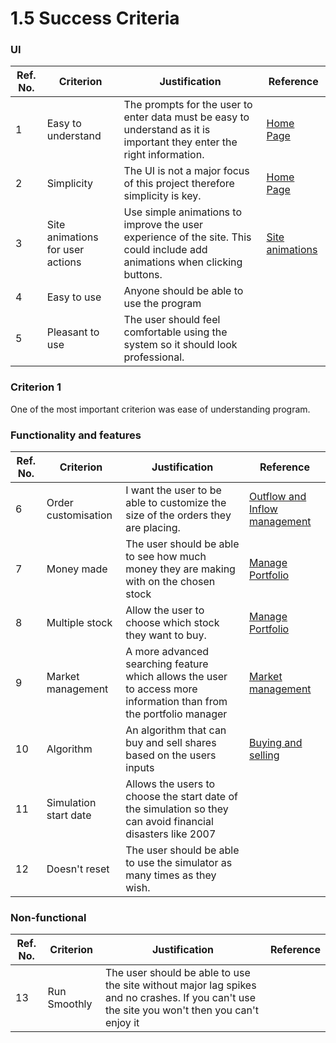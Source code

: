 # 1.5 Success Criteria

### UI

| Ref. No. | Criterion                        | Justification                                                                                                              | Reference                                                                    |
| -------- | -------------------------------- | -------------------------------------------------------------------------------------------------------------------------- | ---------------------------------------------------------------------------- |
| 1        | Easy to understand               | The prompts for the user to enter data must be easy to understand as it is important they enter the right information.     | [Home Page](1.4a-features-of-the-proposed-solution.md#home-page)             |
| 2        | Simplicity                       | The UI is not a major focus of this project therefore simplicity is key.                                                   | [Home Page](1.4a-features-of-the-proposed-solution.md#home-page)             |
| 3        | Site animations for user actions | Use simple animations to improve the user experience of the site. This could include add animations when clicking buttons. | [Site animations](1.4a-features-of-the-proposed-solution.md#site-animations) |
| 4        | Easy to use                      | Anyone should be able to use the program                                                                                   |                                                                              |
| 5        | Pleasant to use                  | The user should feel comfortable using the system so it should look professional.                                          |                                                                              |

### Criterion 1

One of the most important criterion was ease of understanding program.

### Functionality and features

| Ref. No. | Criterion             | Justification                                                                                                      | Reference                                                                                                |
| -------- | --------------------- | ------------------------------------------------------------------------------------------------------------------ | -------------------------------------------------------------------------------------------------------- |
| 6        | Order customisation   | I want the user to be able to customize the size of the orders they are placing.                                   | [Outflow and Inflow management](1.4a-features-of-the-proposed-solution.md#outflow-and-inflow-management) |
| 7        | Money made            | The user should be able to see how much money they are making with on the chosen stock                             | [Manage Portfolio](1.4a-features-of-the-proposed-solution.md#manage-portfolio)                           |
| 8        | Multiple stock        | Allow the user to choose which stock they want to buy.                                                             | [Manage Portfolio](1.4a-features-of-the-proposed-solution.md#manage-portfolio)                           |
| 9        | Market management     | A more advanced searching feature which allows the user to access more information than from the portfolio manager | [Market management](1.4a-features-of-the-proposed-solution.md#market-management)                         |
| 10       | Algorithm             | An algorithm that can buy and sell shares based on the users inputs                                                | [Buying and selling](1.4a-features-of-the-proposed-solution.md#graph-display)                            |
| 11       | Simulation start date | Allows the users to choose the start date of the simulation so they can avoid financial disasters like  2007       |                                                                                                          |
| 12       | Doesn't reset         | The user should be able to use the simulator as many times as they wish.                                           |                                                                                                          |

### Non-functional

| Ref. No. | Criterion    | Justification                                                                                                                                 | Reference |
| -------- | ------------ | --------------------------------------------------------------------------------------------------------------------------------------------- | --------- |
| 13       | Run Smoothly | The user should be able to use the site without major lag spikes and no crashes. If you can't use the site you won't then you can't enjoy it  |           |
